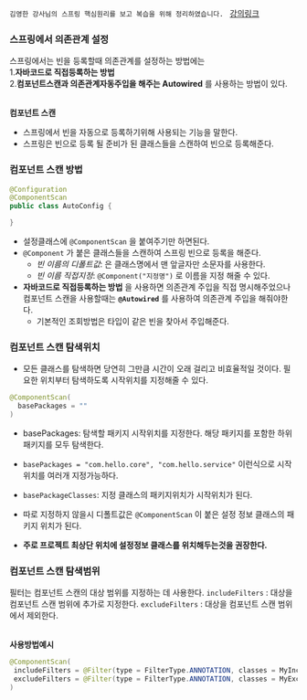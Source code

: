 ``
김영한 강사님의 스프링 핵심원리를 보고 복습을 위해 정리하였습니다. 
``
[강의링크](https://www.inflearn.com/course/%EC%8A%A4%ED%94%84%EB%A7%81-%ED%95%B5%EC%8B%AC-%EC%9B%90%EB%A6%AC-%EA%B8%B0%EB%B3%B8%ED%8E%B8)

### 스프링에서 의존관계 설정
스프링에서는 빈을 등록할때 의존관계를 설정하는 방법에는 <br>1.**자바코드로 직접등록하는 방법** <br>2.**컴포넌트스캔과 의존관계자동주입을 해주는 Autowired** 를 사용하는 방법이 있다.

<br>**컴포넌트 스캔**
- 스프링에서 빈을 자동으로 등록하기위해 사용되는 기능을 말한다.
- 스프링은 빈으로 등록 될 준비가 된 클래스들을 스캔하여 빈으로 등록해준다.
### 컴포넌트 스캔 방법
```java
@Configuration
@ComponentScan
public class AutoConfig {

}
```
- 설정클래스에 `@ComponentScan` 을 붙여주기만 하면된다.
- `@Component` 가 붙은 클래스들을 스캔하여 스프링 빈으로 등록을 해준다.
  - *빈 이름의 디폴트값*: 은 클래스명에서 맨 앞글자만 소문자를 사용한다.
  - *빈 이름 직접지정*: `@Component("지정명")` 로 이름을 지정 해줄 수 있다. 
- **자바코드로 직접등록하는 방법** 을 사용하면 의존관계 주입을 직접 명시해주었으나 컴포넌트 스캔을 사용할때는 **`@Autowired`** 를 사용하여 의존관계 주입을 해줘야한다.
  - 기본적인 조회방법은 타입이 같은 빈을 찾아서 주입해준다.
 
### 컴포넌트 스캔 탐색위치
- 모든 클래스를 탐색하면 당연히 그만큼 시간이 오래 걸리고 비효율적일 것이다. 필요한 위치부터 탐색하도록 시작위치를 지정해줄 수 있다.
```java
@ComponentScan(
  basePackages = ""
)
```
- basePackages: 탐색할 패키지 시작위치를 지정한다. 해당 패키지를 포함한 하위 패키지를 모두 탐색한다.
- `basePackages = "com.hello.core", "com.hello.service"` 이런식으로 시작 위치를 여러개 지정가능하다.
- `basePackageClasses`: 지정 클래스의 패키지위치가 시작위치가 된다.
- 따로 지정하지 않을시 디폴트값은 `@ComponentScan` 이 붙은 설정 정보 클래스의 패키지 위치가 된다.

- **주로 프로젝트 최상단 위치에 설정정보 클래스를 위치해두는것을 권장한다.**

### 컴포넌트 스캔 탐색범위
필터는 컴포넌트 스캔의 대상 범위를 지정하는 데 사용한다.
`includeFilters` : 대상을 컴포넌트 스캔 범위에 추가로 지정한다.
`excludeFilters` : 대상을 컴포넌트 스캔 범위에서 제외한다.

<br> **사용방법예시**
```java
@ComponentScan(
 includeFilters = @Filter(type = FilterType.ANNOTATION, classes = MyIncludeComponent.class),
 excludeFilters = @Filter(type = FilterType.ANNOTATION, classes = MyExcludeComponent.class)
)
```
